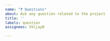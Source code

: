 ```yaml
---
name: "❓ Questions"
about: Ask any question related to the project
title: ''
labels: question
assignees: SVijayB

---
```


<!-- ⚠️⚠️ Do Not Delete These Comments. ⚠️⚠️ -->
<!-- Read our Rules of Conduct: https://github.com/Open-Source-Community-VIT-AP/OSC-API/blob/main/.github/CODE_OF_CONDUCT.md -->
<!-- Please search existing issues to avoid creating duplicates. -->
<!--- Provide a general summary of your question in the Title above -->

<!-- Ask us any question related to the project. -->



<!-- Before submitting, click on the preview tab to check your work so far-->
